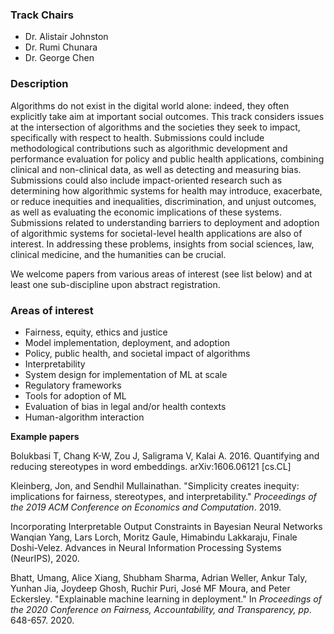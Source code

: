 ### Track Chairs
- Dr. Alistair Johnston
- Dr. Rumi Chunara
- Dr. George Chen

### Description
Algorithms do not exist in the digital world alone: indeed, they often explicitly take aim at important social outcomes. This track considers issues at the intersection of algorithms and the societies they seek to impact, specifically with respect to health. Submissions could include methodological contributions such as algorithmic development and performance evaluation for policy and public health applications, combining clinical and non-clinical data, as well as detecting and measuring bias. Submissions could also include impact-oriented research such as determining how algorithmic systems for health may introduce, exacerbate, or reduce inequities and inequalities, discrimination, and unjust outcomes, as well as evaluating the economic implications of these systems. Submissions related to understanding barriers to deployment and adoption of algorithmic systems for societal-level health applications are also of interest. In addressing these problems, insights from social sciences, law, clinical medicine, and the humanities can be crucial.

We welcome papers from various areas of interest (see list below) and at least one sub-discipline upon abstract registration.

### Areas of interest
- Fairness, equity, ethics and justice
- Model implementation, deployment, and adoption
- Policy, public health, and societal impact of algorithms
- Interpretability
- System design for implementation of ML at scale
- Regulatory frameworks
- Tools for adoption of ML
- Evaluation of bias in legal and/or health contexts
- Human-algorithm interaction

**Example papers**

Bolukbasi T, Chang K-W, Zou J, Saligrama V, Kalai A. 2016. Quantifying and reducing stereotypes in word embeddings. arXiv:1606.06121 [cs.CL]

Kleinberg, Jon, and Sendhil Mullainathan. "Simplicity creates inequity: implications for fairness, stereotypes, and interpretability." *Proceedings of the 2019 ACM Conference on Economics and Computation*. 2019.

Incorporating Interpretable Output Constraints in Bayesian Neural Networks
Wanqian Yang, Lars Lorch, Moritz Gaule, Himabindu Lakkaraju, Finale Doshi-Velez.
Advances in Neural Information Processing Systems (NeurIPS), 2020.

Bhatt, Umang, Alice Xiang, Shubham Sharma, Adrian Weller, Ankur Taly, Yunhan Jia, Joydeep Ghosh, Ruchir Puri, José MF Moura, and Peter Eckersley. "Explainable machine learning in deployment." In *Proceedings of the 2020 Conference on Fairness, Accountability, and Transparency, pp*. 648-657. 2020.
